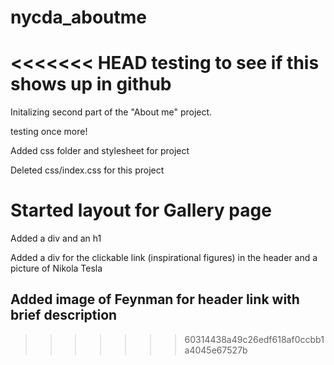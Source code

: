 # nycda_aboutme
<<<<<<< HEAD
testing to see if this shows up in github
=======
Initalizing second part of the "About me" project.

testing once more!

Added css folder and stylesheet for project

Deleted css/index.css for this project

# Started layout for Gallery page

Added a div and an h1

Added a div for the clickable link (inspirational figures) in the header and  a picture of Nikola Tesla

## Added image of Feynman for header link with brief description 


>>>>>>> 60314438a49c26edf618af0ccbb1a4045e67527b
